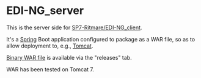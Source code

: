 # EDI-NG_server
This is the server side for [SP7-Ritmare/EDI-NG_client](https://github.com/SP7-Ritmare/EDI-NG_client).

It's a [Spring](http://spring.io) Boot application configured to package as a WAR file, so as to allow deployment to, e.g., [Tomcat](http://tomcat.apache.org).

[Binary WAR file](https://github.com/SP7-Ritmare/EDI-NG_server/releases/download/v1.0/edi.war) is available via the "releases" tab.

WAR has been tested on Tomcat 7.
